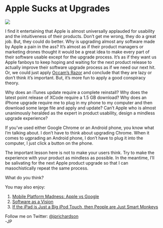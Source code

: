 <!--
id: 1313633370
link: http://loudjet.com/a/apple-sucks-at-upgrades
slug: apple-sucks-at-upgrades
date: Thu Oct 14 2010 11:00:40 GMT-0500 (CDT)
publish: 2010-10-014
tags: apple, google
-->


Apple Sucks at Upgrades
=======================

![](http://media.tumblr.com/tumblr_laaewfcyd01qzbc4f.jpg)

I find it entertaining that Apple is almost universally applauded for
usability and the intuitiveness of their products. Don’t get me wrong,
they do a great job. But, they could do better. Why is upgrading almost
any software made by Apple a pain in the ass? It’s almost as if their
product managers or marketing drones thought it would be a great idea to
make every part of their software usable except for the upgrade process.
It’s as if they want us Apple fanboys to keep hoping and waiting for the
next product release to actually improve their software upgrade process
as if we need our next hit. Or, we could just apply [Occam’s
Razor](http://en.wikipedia.org/wiki/Occam's_razor) and conclude that
they are lazy or don’t think it’s important. But, it’s more fun to apply
a good conspiracy theory.

Why does an iTunes update require a complete reinstall? Why does the
latest point release of XCode require a 1.5 GB download? Why does an
iPhone upgrade require me to plug in my phone to my computer and then
download some large file and apply and update? Can’t Apple who is almost
unanimously heralded as the expert in product usability, design a
mindless upgrade experience?

If you’ve used either Google Chrome or an Android phone, you know what
I’m talking about. I don’t have to think about upgrading Chrome. When it
comes to ugprading an Android phone, I don’t have to plug it into the
computer, I just click a button on the phone.

The important lesson here is not to make your users think. Try to make
the experience with your product as mindless as possible. In the
meantime, I’ll be salivating for the next Apple product upgrade so that
I can masochistically repeat the same process.

What do you think?

You may also enjoy:

1.  [Mobile Platform Madness: Apple vs
    Google](http://loudjet.com/a/mobile-platform-madness-apple-vs-google)
2.  [Software as a
    Vision](http://loudjet.com/a/software-as-a-vision)
3.  [If the iPad is Just a Big iPod Touch, then People are Just Smart
    Monkeys](http://loudjet.com/a/ipad-smart-monkey)

Follow me on Twitter: [@jprichardson](http://twitter.com/jprichardson)\
-JP

